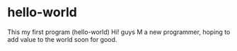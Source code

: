 # hello-world
This my first program (hello-world)
Hi! guys
M a new programmer, hoping to add value to the world soon for good.
